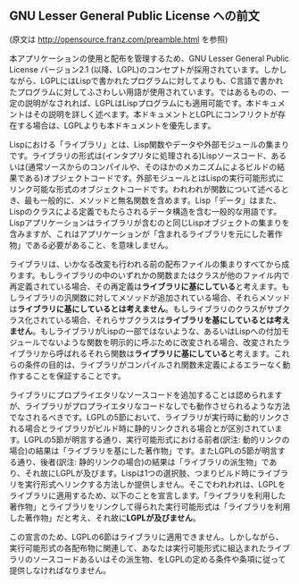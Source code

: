 ## GNU Lesser General Public License への前文

(原文は <http://opensource.franz.com/preamble.html> を参照)

本アプリケーションの使用と配布を管理するため、GNU Lesser General Public License バージョン2.1 (以降、LGPL)のコンセプトが採用されています。しかしながら、LGPLにはLispで書かれたプログラムに対してよりも、C言語で書かれたプログラムに対してふさわしい用語が使用されています。ではあるものの、一定の説明がなされれば、LGPLはLispプログラムにも適用可能です。本ドキュメントはその説明を詳しく述べます。本ドキュメントとLGPLにコンフリクトが存在する場合は、LGPLよりも本ドキュメントを優先します。

Lispにおける「ライブラリ」とは、Lisp関数やデータや外部モジュールの集まりです。ライブラリの形式は(インタプリタに処理される)Lispソースコード、あるいは(通常ソースからのコンパイルや、そのほかのメカニズムによるビルドの結果である)オブジェクトコードです。外部モジュールとはLispの実行可能形式にリンク可能な形式のオブジェクトコードです。われわれが関数について述べるとき、最も一般的に、メソッドと無名関数を含めます。Lisp「データ」はまた、Lispのクラスによる定義でもたらされるデータ構造を含む一般的な用語です。Lispアプリケーションはライブラリが含むのと同じLispオブジェクトの集まりを含みますが、これはアプリケーションが「含まれるライブラリを元にした著作物」である必要があること、を意味しません。

ライブラリは、いかなる改変も行われる前の配布ファイルの集まりすべてから成ります。もしライブラリの中のいずれかの関数またはクラスが他のファイル内で再定義されている場合、その再定義は**ライブラリに基にしている**と考えます。もしライブラリの汎関数に対してメソッドが追加されている場合、それらメソッドは**ライブラリに基にしているとは考えません**。もしライブラリのクラスがサブクラス化されている場合、それらサブクラスは**ライブラリを基にしているとは考えません**。もしライブラリがLispの一部ではないような、あるいはLispへの付加モジュールでないような関数を明示的に呼ぶために改変される場合、改変されたライブラリから呼ばれるそれら関数は**ライブラリに基にしている**と考えます。これらの条件の目的は、ライブラリがコンパイルされ関数未定義によるエラーなく動作することを保証することです。

ライブラリにプロプライエタリなソースコードを追加することは認められますが、ライブラリがプロプライエタリなコードなしでも動作させられるような方法でなされるべきです。LGPLの5節において、ライブラリが実行時に動的リンクされる場合とライブラリがビルド時に静的リンクされる場合とが区別されています。LGPLの5節が明言する通り、実行可能形式における前者(訳注: 動的リンクの場合)の結果は「ライブラリを基にした著作物」です。またLGPLの5節が明言する通り、後者(訳注: 静的リンクの場合)の結果は「ライブラリの派生物」であり、それ故にLGPLが及びます。Lispは1つの選択肢、つまりビルド時にライブラリを実行形式へリンクする方法しか提供しません。そこでわれわれは、LGPLをライブラリに適用するため、以下のことを宣言します。「ライブラリを利用した著作物」とライブラリをリンクして得られた実行可能形式は「ライブラリを利用した著作物」だと考え、それ故に**LGPLが及びません**。

この宣言のため、LGPLの6節はライブラリに適用できません。しかしながら、実行可能形式の各配布物に関連して、あなたは実行可能形式に組込まれたライブラリのソースコードあるいはその派生物、をLGPLの定める条件や条項に従って提供しなければなりません。
